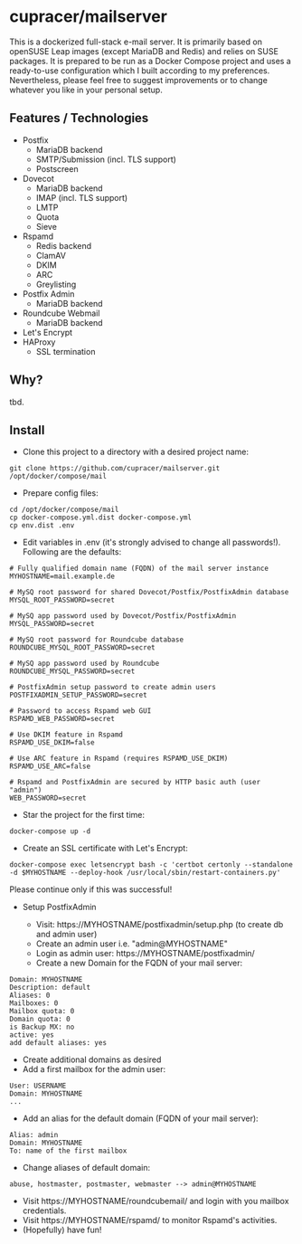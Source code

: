 # cupracer/mailserver

This is a dockerized full-stack e-mail server. It is primarily based on openSUSE Leap images (except MariaDB and Redis) and relies on SUSE packages. It is prepared to be run as a Docker Compose project and uses a ready-to-use configuration which I built according to my preferences. Nevertheless, please feel free to suggest improvements or to change whatever you like in your personal setup.

## Features / Technologies

* Postfix
  - MariaDB backend
  - SMTP/Submission (incl. TLS support)
  - Postscreen
* Dovecot
  - MariaDB backend
  - IMAP (incl. TLS support)
  - LMTP
  - Quota
  - Sieve
* Rspamd
  - Redis backend
  - ClamAV
  - DKIM
  - ARC
  - Greylisting
* Postfix Admin
  - MariaDB backend
* Roundcube Webmail
  - MariaDB backend
* Let's Encrypt
* HAProxy
  - SSL termination

## Why?

tbd.

## Install

* Clone this project to a directory with a desired project name:
```
git clone https://github.com/cupracer/mailserver.git /opt/docker/compose/mail
```

* Prepare config files:
```
cd /opt/docker/compose/mail
cp docker-compose.yml.dist docker-compose.yml
cp env.dist .env
```

* Edit variables in .env (it's strongly advised to change all passwords!). Following are the defaults:
```
# Fully qualified domain name (FQDN) of the mail server instance
MYHOSTNAME=mail.example.de

# MySQ root password for shared Dovecot/Postfix/PostfixAdmin database
MYSQL_ROOT_PASSWORD=secret

# MySQ app password used by Dovecot/Postfix/PostfixAdmin
MYSQL_PASSWORD=secret

# MySQ root password for Roundcube database
ROUNDCUBE_MYSQL_ROOT_PASSWORD=secret

# MySQ app password used by Roundcube
ROUNDCUBE_MYSQL_PASSWORD=secret

# PostfixAdmin setup password to create admin users
POSTFIXADMIN_SETUP_PASSWORD=secret

# Password to access Rspamd web GUI
RSPAMD_WEB_PASSWORD=secret

# Use DKIM feature in Rspamd
RSPAMD_USE_DKIM=false

# Use ARC feature in Rspamd (requires RSPAMD_USE_DKIM)
RSPAMD_USE_ARC=false

# Rspamd and PostfixAdmin are secured by HTTP basic auth (user "admin")
WEB_PASSWORD=secret
```

* Star the project for the first time:
```
docker-compose up -d 
```

* Create an SSL certificate with Let's Encrypt:
```
docker-compose exec letsencrypt bash -c 'certbot certonly --standalone -d $MYHOSTNAME --deploy-hook /usr/local/sbin/restart-containers.py'
```
Please continue only if this was successful!

* Setup PostfixAdmin

  - Visit: https://MYHOSTNAME/postfixadmin/setup.php (to create db and admin user)
  - Create an admin user i.e. "admin@MYHOSTNAME"
  - Login as admin user: https://MYHOSTNAME/postfixadmin/
  - Create a new Domain for the FQDN of your mail server:
```
Domain: MYHOSTNAME
Description: default
Aliases: 0
Mailboxes: 0
Mailbox quota: 0
Domain quota: 0
is Backup MX: no
active: yes
add default aliases: yes
```
  - Create additional domains as desired
  - Add a first mailbox for the admin user:
```
User: USERNAME
Domain: MYHOSTNAME
...
```
  - Add an alias for the default domain (FQDN of your mail server):
```
Alias: admin
Domain: MYHOSTNAME
To: name of the first mailbox
```
  - Change aliases of default domain:
```
abuse, hostmaster, postmaster, webmaster --> admin@MYHOSTNAME
```

* Visit https://MYHOSTNAME/roundcubemail/ and login with you mailbox credentials.
* Visit https://MYHOSTNAME/rspamd/ to monitor Rspamd's activities.
* (Hopefully) have fun!

